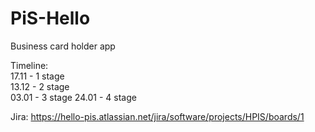 # PiS-Hello
Business card holder app

Timeline:  
17.11 - 1 stage  
13.12 - 2 stage  
03.01 - 3 stage
24.01 - 4 stage

Jira: https://hello-pis.atlassian.net/jira/software/projects/HPIS/boards/1

